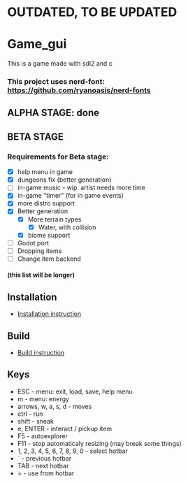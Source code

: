 # OUTDATED, TO BE UPDATED

# Game\_gui 
This is a game made with sdl2 and c

### This project uses nerd-font: https://github.com/ryanoasis/nerd-fonts

## ALPHA STAGE: done

## BETA STAGE

### Requirements for Beta stage:
- [x] help menu in game
- [x] dungeons fix (better generation)
- [ ] in-game music - wip. artist needs more time
- [x] in-game "timer" (for in game events)
- [x] more distro support
- [x] Better generation
    - [x] More terrain types
        - [x] Water, with collision
    - [x] biome support
- [ ] Godot port
- [ ] Dropping items
- [ ] Change item backend
#### (this list will be longer)

## Installation

* [Installation instruction](install.md)

## Build

* [Build instruction](build.md)

## Keys

* ESC - menu: exit, load, save, help menu
* m   - menu: energy
* arrows, w, a, s, d - moves
* ctrl - run
* shift - sneak
* e, ENTER - interact / pickup item
* F5 - autoexplorer
* F11 - stop automaticaly resizing (may break some things)
* 1, 2, 3, 4, 5, 6, 7, 8, 9, 0 - select hotbar
* ` - previous hotbar
* TAB - next hotbar
* = - use from hotbar


